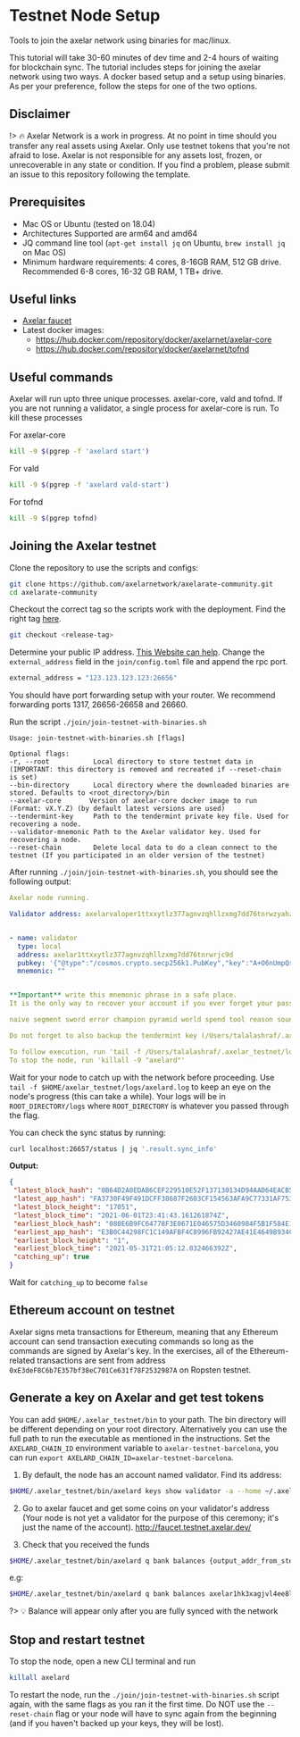 # Testnet Node Setup
Tools to join the axelar network using binaries for mac/linux.

This tutorial will take 30-60 minutes of dev time and 2-4 hours of waiting for blockchain sync. The tutorial includes steps for joining the axelar network using two ways. A docker based setup and a setup using binaries. As per your preference, follow the steps for one of the two options.

## Disclaimer
!> :fire: Axelar Network is a work in progress. At no point in time should you transfer any real assets using Axelar. Only use testnet tokens that you're not afraid to lose. Axelar is not responsible for any assets lost, frozen, or unrecoverable in any state or condition. If you find a problem, please submit an issue to this repository following the template.


## Prerequisites

- Mac OS or Ubuntu (tested on 18.04)
- Architectures Supported are arm64 and amd64
- JQ command line tool (`apt-get install jq` on Ubuntu, `brew install jq` on Mac OS)
- Minimum hardware requirements: 4 cores, 8-16GB RAM, 512 GB drive. Recommended 6-8 cores, 16-32 GB RAM, 1 TB+ drive.

## Useful links
- [Axelar faucet](http://faucet.testnet.axelar.dev/)
- Latest docker images:
  + https://hub.docker.com/repository/docker/axelarnet/axelar-core
  + https://hub.docker.com/repository/docker/axelarnet/tofnd

## Useful commands


Axelar will run upto three unique processes. axelar-core, vald and tofnd. If you are not running a validator, a single process for axelar-core is run. To kill these processes

For axelar-core
```bash
kill -9 $(pgrep -f 'axelard start')
```

For vald
```bash
kill -9 $(pgrep -f 'axelard vald-start')
```

For tofnd
```bash
kill -9 $(pgrep tofnd)
```

## Joining the Axelar testnet

Clone the repository to use the scripts and configs:

```bash
git clone https://github.com/axelarnetwork/axelarate-community.git
cd axelarate-community
```

Checkout the correct tag so the scripts work with the deployment. Find the right tag [here](/resources/testnet-releases.md).
```bash
git checkout <release-tag>
```


Determine your public IP address. [This Website can help](https://whatismyipaddress.com/). Change the `external_address` field in the `join/config.toml` file and append the rpc port.
```bash
external_address = "123.123.123.123:26656"
```

You should have port forwarding setup with your router. We recommend forwarding ports 1317, 26656-26658 and 26660.

Run the script `./join/join-testnet-with-binaries.sh`
```log
Usage: join-testnet-with-binaries.sh [flags]

Optional flags:
-r, --root           Local directory to store testnet data in (IMPORTANT: this directory is removed and recreated if --reset-chain is set)
--bin-directory      Local directory where the downloaded binaries are stored. Defaults to <root_directory>/bin
--axelar-core       Version of axelar-core docker image to run (Format: vX.Y.Z) (by default latest versions are used)
--tendermint-key     Path to the tendermint private key file. Used for recovering a node.
--validator-mnemonic Path to the Axelar validator key. Used for recovering a node.
--reset-chain        Delete local data to do a clean connect to the testnet (If you participated in an older version of the testnet)
```

After running `./join/join-testnet-with-binaries.sh`, you should see the following output:

```yaml
Axelar node running.

Validator address: axelarvaloper1ttxxytlz377agnvzqhllzxmg7dd76tnrwzyahz


- name: validator
  type: local
  address: axelar1ttxxytlz377agnvzqhllzxmg7dd76tnrwrjc9d
  pubkey: '{"@type":"/cosmos.crypto.secp256k1.PubKey","key":"A+O6nUmpQs1meQLtr2RaG5DExv1nyU9cQJKeAUJNH828"}'
  mnemonic: ""


**Important** write this mnemonic phrase in a safe place.
It is the only way to recover your account if you ever forget your password.

naive segment sword error champion pyramid world spend tool reason sound hub barrel amazing parade ahead lamp flag disorder sunny loop artist almost expire

Do not forget to also backup the tendermint key (/Users/talalashraf/.axelar_testnet/.core/config/priv_validator_key.json)

To follow execution, run 'tail -f /Users/talalashraf/.axelar_testnet/logs/axelard.log'
To stop the node, run 'killall -9 "axelard"'
```

 Wait for your node to catch up with the network before proceeding.
 Use `tail -f $HOME/axelar_testnet/logs/axelard.log` to keep an eye on the node's progress (this can take a while). Your logs will be in `ROOT_DIRECTORY/logs` where `ROOT_DIRECTORY` is whatever you passed through the flag.

 You can check the sync status by running:
 ```bash
curl localhost:26657/status | jq '.result.sync_info'
```

**Output:**
 ```json
{
  "latest_block_hash": "0B64D2A0EDAB6CEF229510E52F137130134D94AAD64EACB553D51D01B0D1A446",
  "latest_app_hash": "FA3730F49F491DCFF38687F2603CF154563AFA9C77331AF75340C554CB555EFC",
  "latest_block_height": "17051",
  "latest_block_time": "2021-06-01T23:41:43.161261874Z",
  "earliest_block_hash": "080E6B9FC64778F3E0671E046575D3460984F5B1F584E1F2D467341061C7627A",
  "earliest_app_hash": "E3B0C44298FC1C149AFBF4C8996FB92427AE41E4649B934CA495991B7852B855",
  "earliest_block_height": "1",
  "earliest_block_time": "2021-05-31T21:05:12.032466392Z",
  "catching_up": true
}
```
Wait for `catching_up` to become `false`

## Ethereum account on testnet
Axelar signs meta transactions for Ethereum, meaning that any Ethereum account can send transaction executing commands so long as the commands are signed by Axelar's key. In the exercises, all of the Ethereum-related transactions are sent from address `0xE3deF8C6b7E357bf38eC701Ce631f78F2532987A` on Ropsten testnet.

## Generate a key on Axelar and get test tokens

You can add `$HOME/.axelar_testnet/bin` to your path. The bin directory will be different depending on your root directory. Alternatively you can use the full path to run the executable as mentioned in the instructions. Set the `AXELARD_CHAIN_ID` environment variable to `axelar-testnet-barcelona`, you can run `export AXELARD_CHAIN_ID=axelar-testnet-barcelona`.

1. By default, the node has an account named validator. Find its address:
```bash
$HOME/.axelar_testnet/bin/axelard keys show validator -a --home ~/.axelar_testnet/.core
```
2. Go to axelar faucet and get some coins on your validator's address (Your node is not yet a validator for the purpose of this ceremony; it's just the name of the account). http://faucet.testnet.axelar.dev/

3. Check that you received the funds
```bash
$HOME/.axelar_testnet/bin/axelard q bank balances {output_addr_from_step_2} --home ~/.axelar_testnet/.core
```
e.g:
```bash
$HOME/.axelar_testnet/bin/axelard q bank balances axelar1hk3xagjvl4ee8lpdd736h6wcwsudrv0f5ya2we --home ~/.axelar_testnet/.core
```
 ?> :bulb: Balance will appear only after you are fully synced with the network

## Stop and restart testnet

To stop the node, open a new CLI terminal and run
```bash
killall axelard
```

To restart the node, run the `./join/join-testnet-with-binaries.sh` script again, with the same flags as you ran it the first time. Do NOT use the `--reset-chain` flag or your node will have to sync again from the beginning (and if you haven't backed up your keys, they will be lost).
